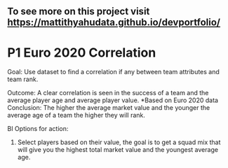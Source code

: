 ## To see more on this project visit https://mattithyahudata.github.io/devportfolio/
# P1 Euro 2020 Correlation

Goal: Use dataset to find a correlation if any between team attributes and team rank.


Outcome:  A clear correlation is seen in the success of a team and the average player age and average player value. 
*Based on Euro 2020 data
Conclusion: The higher the average market value and the younger the average age of a team the higher they will rank. 

BI Options for action:
1. Select players based on their value, the goal is to get a squad mix that will give you the highest total market value and the youngest average age. 


